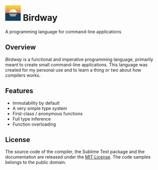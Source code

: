 <h1>
	<img src="icons/birdway-color.svg" alt="logo" height="50pt"/>
	Birdway
</h1>

A programming language for command-line applications

## Overview

*Birdway* is a functional and imperative programming language, primarily meant
to create small command-line applications.
This language was created for my personal use
and to learn a thing or two about how compilers works.

## Features

* Immutability by default
* A very simple type system
* First-class / anonymous functions
* Full type inference
* Function overloading

## License

The source code of the compiler, the Sublime Text package and the documentation
are released under the [MIT License](LICENSE).
The code samples belongs to the public domain.